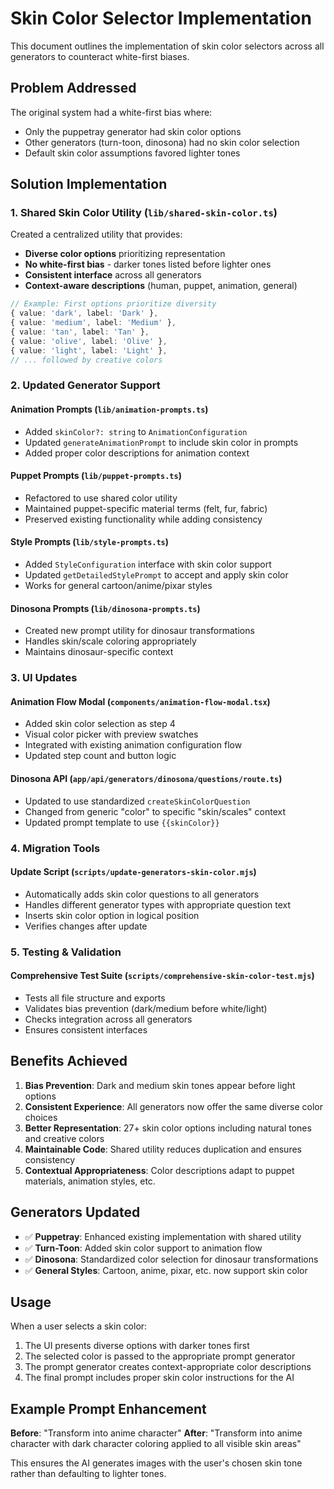 # Skin Color Selector Implementation

This document outlines the implementation of skin color selectors across all generators to counteract white-first biases.

## Problem Addressed

The original system had a white-first bias where:
- Only the puppetray generator had skin color options
- Other generators (turn-toon, dinosona) had no skin color selection
- Default skin color assumptions favored lighter tones

## Solution Implementation

### 1. Shared Skin Color Utility (`lib/shared-skin-color.ts`)

Created a centralized utility that provides:
- **Diverse color options** prioritizing representation
- **No white-first bias** - darker tones listed before lighter ones
- **Consistent interface** across all generators
- **Context-aware descriptions** (human, puppet, animation, general)

```typescript
// Example: First options prioritize diversity
{ value: 'dark', label: 'Dark' },
{ value: 'medium', label: 'Medium' },
{ value: 'tan', label: 'Tan' },
{ value: 'olive', label: 'Olive' },
{ value: 'light', label: 'Light' },
// ... followed by creative colors
```

### 2. Updated Generator Support

#### Animation Prompts (`lib/animation-prompts.ts`)
- Added `skinColor?: string` to `AnimationConfiguration`
- Updated `generateAnimationPrompt` to include skin color in prompts
- Added proper color descriptions for animation context

#### Puppet Prompts (`lib/puppet-prompts.ts`) 
- Refactored to use shared color utility
- Maintained puppet-specific material terms (felt, fur, fabric)
- Preserved existing functionality while adding consistency

#### Style Prompts (`lib/style-prompts.ts`)
- Added `StyleConfiguration` interface with skin color support
- Updated `getDetailedStylePrompt` to accept and apply skin color
- Works for general cartoon/anime/pixar styles

#### Dinosona Prompts (`lib/dinosona-prompts.ts`)
- Created new prompt utility for dinosaur transformations
- Handles skin/scale coloring appropriately
- Maintains dinosaur-specific context

### 3. UI Updates

#### Animation Flow Modal (`components/animation-flow-modal.tsx`)
- Added skin color selection as step 4
- Visual color picker with preview swatches  
- Integrated with existing animation configuration flow
- Updated step count and button logic

#### Dinosona API (`app/api/generators/dinosona/questions/route.ts`)
- Updated to use standardized `createSkinColorQuestion`
- Changed from generic "color" to specific "skin/scales" context
- Updated prompt template to use `{{skinColor}}`

### 4. Migration Tools

#### Update Script (`scripts/update-generators-skin-color.mjs`)
- Automatically adds skin color questions to all generators
- Handles different generator types with appropriate question text
- Inserts skin color option in logical position
- Verifies changes after update

### 5. Testing & Validation

#### Comprehensive Test Suite (`scripts/comprehensive-skin-color-test.mjs`)
- Tests all file structure and exports
- Validates bias prevention (dark/medium before white/light)
- Checks integration across all generators
- Ensures consistent interfaces

## Benefits Achieved

1. **Bias Prevention**: Dark and medium skin tones appear before light options
2. **Consistent Experience**: All generators now offer the same diverse color choices
3. **Better Representation**: 27+ skin color options including natural tones and creative colors
4. **Maintainable Code**: Shared utility reduces duplication and ensures consistency
5. **Contextual Appropriateness**: Color descriptions adapt to puppet materials, animation styles, etc.

## Generators Updated

- ✅ **Puppetray**: Enhanced existing implementation with shared utility
- ✅ **Turn-Toon**: Added skin color support to animation flow
- ✅ **Dinosona**: Standardized color selection for dinosaur transformations
- ✅ **General Styles**: Cartoon, anime, pixar, etc. now support skin color

## Usage

When a user selects a skin color:
1. The UI presents diverse options with darker tones first
2. The selected color is passed to the appropriate prompt generator
3. The prompt generator creates context-appropriate color descriptions
4. The final prompt includes proper skin color instructions for the AI

## Example Prompt Enhancement

**Before**: "Transform into anime character"
**After**: "Transform into anime character with dark character coloring applied to all visible skin areas"

This ensures the AI generates images with the user's chosen skin tone rather than defaulting to lighter tones.